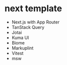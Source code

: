 # next template
- Next.js with App Router
- TanStack Query
- Jotai
- Kuma UI
- Biome
- Markuplint
- Vitest
- msw
